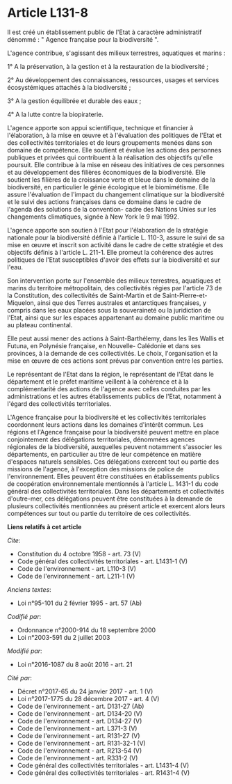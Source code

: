 # Article L131-8

Il est créé un établissement public de l'Etat à caractère administratif dénommé : " Agence française pour la biodiversité ". 

L'agence contribue, s'agissant des milieux terrestres, aquatiques et marins : 

1° A la préservation, à la gestion et à la restauration de la biodiversité ; 

2° Au développement des connaissances, ressources, usages et services écosystémiques attachés à la biodiversité ; 

3° A la gestion équilibrée et durable des eaux ; 

4° A la lutte contre la biopiraterie. 

L'agence apporte son appui scientifique, technique et financier à l'élaboration, à la mise en œuvre et à l'évaluation des
politiques de l'Etat et des collectivités territoriales et de leurs groupements menées dans son domaine de compétence. Elle
soutient et évalue les actions des personnes publiques et privées qui contribuent à la réalisation des objectifs qu'elle
poursuit. Elle contribue à la mise en réseau des initiatives de ces personnes et au développement des filières économiques de
la biodiversité. Elle soutient les filières de la croissance verte et bleue dans le domaine de la biodiversité, en
particulier le génie écologique et le biomimétisme. Elle assure l'évaluation de l'impact du changement climatique sur la
biodiversité et le suivi des actions françaises dans ce domaine dans le cadre de l'agenda des solutions de la convention-
cadre des Nations Unies sur les changements climatiques, signée à New York le 9 mai 1992. 

L'agence apporte son soutien à l'Etat pour l'élaboration de la stratégie nationale pour la biodiversité définie à l'article
L. 110-3, assure le suivi de sa mise en œuvre et inscrit son activité dans le cadre de cette stratégie et des objectifs
définis à l'article L. 211-1. Elle promeut la cohérence des autres politiques de l'Etat susceptibles d'avoir des effets sur
la biodiversité et sur l'eau. 

Son intervention porte sur l'ensemble des milieux terrestres, aquatiques et marins du territoire métropolitain, des
collectivités régies par l'article 73 de la Constitution, des collectivités de Saint-Martin et de Saint-Pierre-et-Miquelon,
ainsi que des Terres australes et antarctiques françaises, y compris dans les eaux placées sous la souveraineté ou la
juridiction de l'Etat, ainsi que sur les espaces appartenant au domaine public maritime ou au plateau continental. 

Elle peut aussi mener des actions à Saint-Barthélemy, dans les îles Wallis et Futuna, en Polynésie française, en Nouvelle-
Calédonie et dans ses provinces, à la demande de ces collectivités. Le choix, l'organisation et la mise en œuvre de ces
actions sont prévus par convention entre les parties. 

Le représentant de l'Etat dans la région, le représentant de l'Etat dans le département et le préfet maritime veillent à la
cohérence et à la complémentarité des actions de l'agence avec celles conduites par les administrations et les autres
établissements publics de l'Etat, notamment à l'égard des collectivités territoriales. 

L'Agence française pour la biodiversité et les collectivités territoriales coordonnent leurs actions dans les domaines
d'intérêt commun. Les régions et l'Agence française pour la biodiversité peuvent mettre en place conjointement des
délégations territoriales, dénommées agences régionales de la biodiversité, auxquelles peuvent notamment s'associer les
départements, en particulier au titre de leur compétence en matière d'espaces naturels sensibles. Ces délégations exercent
tout ou partie des missions de l'agence, à l'exception des missions de police de l'environnement. Elles peuvent être
constituées en établissements publics de coopération environnementale mentionnés à l'article L. 1431-1 du code général des
collectivités territoriales. Dans les départements et collectivités d'outre-mer, ces délégations peuvent être constituées à
la demande de plusieurs collectivités mentionnées au présent article et exercent alors leurs compétences sur tout ou partie
du territoire de ces collectivités.

**Liens relatifs à cet article**

_Cite_:

  - Constitution du 4 octobre 1958 - art. 73 (V)
  - Code général des collectivités territoriales - art. L1431-1 (V)
  - Code de l'environnement - art. L110-3 (V)
  - Code de l'environnement - art. L211-1 (V)

_Anciens textes_:

  - Loi n°95-101 du 2 février 1995 - art. 57 (Ab)

_Codifié par_:

  - Ordonnance n°2000-914 du 18 septembre 2000
  - Loi n°2003-591 du 2 juillet 2003

_Modifié par_:

  - Loi n°2016-1087 du 8 août 2016 - art. 21

_Cité par_:

  - Décret n°2017-65 du 24 janvier 2017 - art. 1 (V)
  - Loi n°2017-1775 du 28 décembre 2017 - art. 4 (V)
  - Code de l'environnement - art. D131-27 (Ab)
  - Code de l'environnement - art. D134-20 (V)
  - Code de l'environnement - art. D134-27 (V)
  - Code de l'environnement - art. L371-3 (V)
  - Code de l'environnement - art. R131-27 (V)
  - Code de l'environnement - art. R131-32-1 (V)
  - Code de l'environnement - art. R213-54 (V)
  - Code de l'environnement - art. R331-2 (V)
  - Code général des collectivités territoriales - art. L1431-4 (V)
  - Code général des collectivités territoriales - art. R1431-4 (V)

